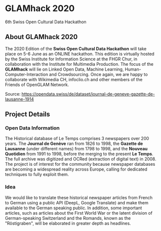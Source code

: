 # GLAMhack 2020
 6th Swiss Open Cultural Data Hackathon

## About GLAMhack 2020
The 2020 Edition of the **Swiss Open Cultural Data Hackathon** will take place on 5-6 June as an ONLINE hackathon. This edition is virtually hosted by the Swiss Institute for Information Science at the FHGR Chur, in collaboration with the Institute for Multimedia Production. The focus of the **GLAMhack** will lie on Linked Open Data, Machine Learning, Human-Computer-Interaction and Crowdsourcing. Once again, we are happy to collaborate with Wikimedia CH, infoclio.ch and other members of the Friends of OpenGLAM Network.

Source: https://opendata.swiss/de/dataset/journal-de-geneve-gazette-de-lausanne-1914

## Project Details
### Open Data Information
The Historical database of Le Temps comprises 3 newspapers over 200 years. The **Journal de Genève** ran from 1826 to 1998, the **Gazette de Lausanne** (under different names) from 1798 to 1998, and the **Nouveau Quotidien** from 1991 to 1998, before the merging to the present **Le Temps**. The full archive was digitized and OCRed (extraction of digital text) in 2008. The project is of interest for the community because newspaper databases are becoming a widespread reality across Europe, calling for dedicated techniques to fully exploit them.

### Idea
We would like to translate these historical newspaper articles from French to German using a public API (DeepL, Google Translate) and make them available to the German speaking public.
In addition, some important articles, such as articles about the First World War or the latent division of German-speaking Switzerland and the Romands, known as the "Röstigraben", will be elaborated in greater depth as headlines.
